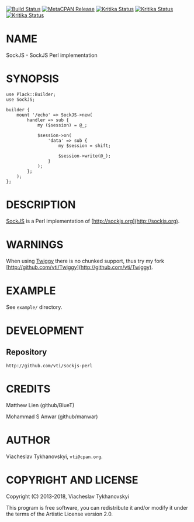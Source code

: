 [![Build Status](https://travis-ci.org/vti/sockjs-perl.svg?branch=master)](https://travis-ci.org/vti/sockjs-perl) [![MetaCPAN Release](https://badge.fury.io/pl/SockJS.svg)](https://metacpan.org/release/SockJS) [![Kritika Status](https://kritika.io/users/vti/repos/vti+sockjs-perl/heads/master/status.svg)](https://kritika.io/users/vti/repos/vti+sockjs-perl) [![Kritika Status](https://kritika.io/users/vti/repos/vti+sockjs-perl/heads/master/status.svg?type=coverage)](https://kritika.io/users/vti/repos/vti+sockjs-perl) [![Kritika Status](https://kritika.io/users/vti/repos/vti+sockjs-perl/heads/master/status.svg?type=deps)](https://kritika.io/users/vti/repos/vti+sockjs-perl)
# NAME

SockJS - SockJS Perl implementation

# SYNOPSIS

    use Plack::Builder;
    use SockJS;

    builder {
        mount '/echo' => SockJS->new(
            handler => sub {
                my ($session) = @_;

                $session->on(
                    'data' => sub {
                        my $session = shift;

                        $session->write(@_);
                    }
                );
            };
        );
    };

# DESCRIPTION

[SockJS](https://metacpan.org/pod/SockJS) is a Perl implementation of [http://sockjs.org](http://sockjs.org).

# WARNINGS

When using [Twiggy](https://metacpan.org/pod/Twiggy) there is no chunked support, thus try my fork
[http://github.com/vti/Twiggy](http://github.com/vti/Twiggy).

# EXAMPLE

See `example/` directory.

# DEVELOPMENT

## Repository

    http://github.com/vti/sockjs-perl

# CREDITS

Matthew Lien (github/BlueT)

Mohammad S Anwar (github/manwar)

# AUTHOR

Viacheslav Tykhanovskyi, `vti@cpan.org`.

# COPYRIGHT AND LICENSE

Copyright (C) 2013-2018, Viacheslav Tykhanovskyi

This program is free software, you can redistribute it and/or modify it under
the terms of the Artistic License version 2.0.
